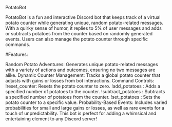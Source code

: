 PotatoBot

PotatoBot is a fun and interactive Discord bot that keeps track of a virtual potato counter while generating unique, random potato-related messages. With a quirky sense of humor, it replies to 5% of user messages and adds or subtracts potatoes from the counter based on randomly generated events. Users can also manage the potato counter through specific commands.

#Features:

Random Potato Adventures: Generates unique potato-related messages with a variety of actions and outcomes, ensuring no two messages are alike.
Dynamic Counter Management: Tracks a global potato counter that adjusts with gains or losses from bot interactions.
Command Controls:
!reset_counter: Resets the potato counter to zero.
!add_potatoes <amount>: Adds a specified number of potatoes to the counter.
!subtract_potatoes <amount>: Subtracts a specified number of potatoes from the counter.
!set_potatoes <amount>: Sets the potato counter to a specific value.
Probability-Based Events: Includes varied probabilities for small and large gains or losses, as well as rare events for a touch of unpredictability.
This bot is perfect for adding a whimsical and entertaining element to any Discord server!






